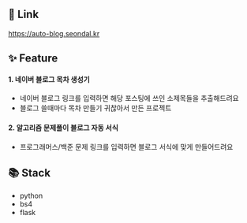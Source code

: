## 🔗 Link

https://auto-blog.seondal.kr

## ✨ Feature

#### 1. 네이버 블로그 목차 생성기

- 네이버 블로그 링크를 입력하면 해당 포스팅에 쓰인 소제목들을 추출해드려요
- 블로그 쓸때마다 목차 만들기 귀찮아서 만든 프로젝트

#### 2. 알고리즘 문제풀이 블로그 자동 서식

- 프로그래머스/백준 문제 링크를 입력하면 블로그 서식에 맞게 만들어드려요

## 📚 Stack

- python
- bs4
- flask
